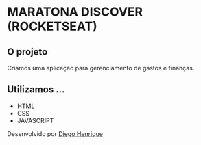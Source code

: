 # MARATONA DISCOVER (ROCKETSEAT)

## O projeto
<p>Criamos uma aplicação para gerenciamento de gastos e finanças.</p>

## Utilizamos ...

- HTML
- CSS
- JAVASCRIPT


Desenvolvido por <a href="https://www.linkedin.com/in/diego-henrique-reports/">Diego Henrique </a>

